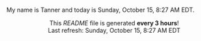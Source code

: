 My name is Tanner and today is Sunday, October 15, 8:27 AM EDT.

<p align="center">This <i>README</i> file is generated <b>every 3 hours</b>!</br>Last refresh: Sunday, October 15, 8:27 AM EDT<br /></p>
